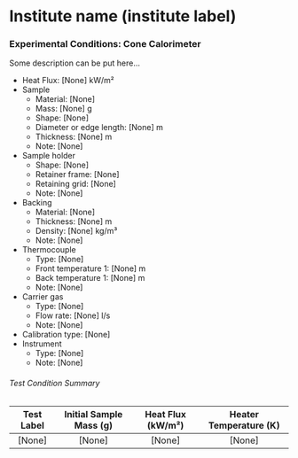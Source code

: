 # Institute name (institute label)

### Experimental Conditions: Cone Calorimeter
Some description can be put here...


* Heat Flux: [None] kW/m²
* Sample
  - Material: [None]
  - Mass: [None] g
  - Shape: [None]
  - Diameter or edge length: [None] m
  - Thickness: [None] m
  - Note: [None]
* Sample holder
  - Shape: [None]
  - Retainer frame: [None]
  - Retaining grid: [None]
  - Note: [None]
* Backing
  - Material: [None]
  - Thickness: [None] m
  - Density: [None] kg/m³
  - Note: [None]
* Thermocouple
  - Type: [None]
  - Front temperature 1: [None] m
  - Back temperature 1: [None] m
  - Note: [None]
* Carrier gas
  - Type: [None]
  - Flow rate: [None] l/s
  - Note: [None]
* Calibration type: [None]
* Instrument
  - Type: [None]
  - Note: [None]

###### Test Condition Summary

| Test Label | Initial Sample Mass (g) | Heat Flux (kW/m²) | Heater Temperature (K) |
|:------:|:------:|:------:|:------:|
| [None] | [None] | [None] | [None] |
